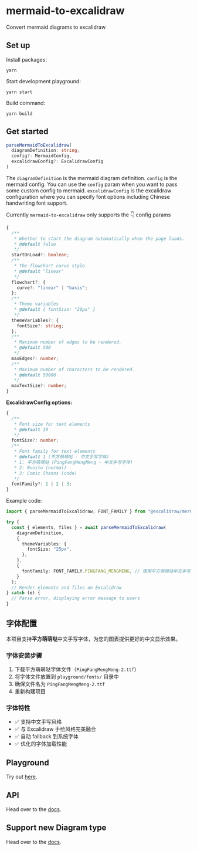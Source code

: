 # mermaid-to-excalidraw

Convert mermaid diagrams to excalidraw

## Set up

Install packages:

```
yarn
```

Start development playground:

```
yarn start
```

Build command:

```
yarn build
```

## Get started

```ts
parseMermaidToExcalidraw(
  diagramDefinition: string, 
  config?: MermaidConfig,
  excalidrawConfig?: ExcalidrawConfig
)
```

The `diagramDefinition` is the mermaid diagram definition.
`config` is the mermaid config. You can use the `config` param when you want to pass some custom config to mermaid.
`excalidrawConfig` is the excalidraw configuration where you can specify font options including Chinese handwriting font support.

Currently `mermaid-to-excalidraw` only supports the :point_down: config params

```ts
{
  /**
   * Whether to start the diagram automatically when the page loads.
   * @default false
   */
  startOnLoad?: boolean;
  /**
   * The flowchart curve style.
   * @default "linear"
   */
  flowchart?: {
    curve?: "linear" | "basis";
  };
  /**
   * Theme variables
   * @default { fontSize: "20px" }
   */
  themeVariables?: {
    fontSize?: string;
  };
  /**
   * Maximum number of edges to be rendered.
   * @default 500
   */
  maxEdges?: number;
  /**
   * Maximum number of characters to be rendered.
   * @default 50000
   */
  maxTextSize?: number;
}
```

**ExcalidrawConfig options:**

```ts
{
  /**
   * Font size for text elements
   * @default 20
   */
  fontSize?: number;
  /**
   * Font family for text elements
   * @default 1 (平方萌萌哒 - 中文手写字体)
   * 1: 平方萌萌哒 (PingFangMengMeng - 中文手写字体)
   * 2: Nunito (normal)
   * 3: Comic Shanns (code)
   */
  fontFamily?: 1 | 2 | 3;
}
```

Example code:

```ts
import { parseMermaidToExcalidraw, FONT_FAMILY } from "@excalidraw/mermaid-to-excalidraw";

try {
  const { elements, files } = await parseMermaidToExcalidraw(
    diagramDefinition,
    {
      themeVariables: {
        fontSize: "25px",
      },
    },
    {
      fontFamily: FONT_FAMILY.PINGFANG_MENGMENG, // 使用平方萌萌哒中文手写字体
    }
  );
  // Render elements and files on Excalidraw
} catch (e) {
  // Parse error, displaying error message to users
}
```

## 字体配置

本项目支持**平方萌萌哒**中文手写字体，为您的图表提供更好的中文显示效果。

### 字体安装步骤

1. 下载平方萌萌哒字体文件（`PingFangMengMeng-2.ttf`）
2. 将字体文件放置到 `playground/fonts/` 目录中
3. 确保文件名为 `PingFangMengMeng-2.ttf`
4. 重新构建项目

### 字体特性

- ✅ 支持中文手写风格
- ✅ 与 Excalidraw 手绘风格完美融合  
- ✅ 自动 fallback 到系统字体
- ✅ 优化的字体加载性能

## Playground

Try out [here](https://mermaid-to-excalidraw.vercel.app).

## API

Head over to the [docs](https://docs.excalidraw.com/docs/@excalidraw/mermaid-to-excalidraw/api).

## Support new Diagram type

Head over to the [docs](https://docs.excalidraw.com/docs/@excalidraw/mermaid-to-excalidraw/codebase/new-diagram-type).
